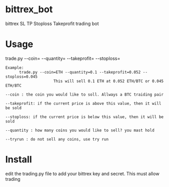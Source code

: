# bittrex_bot
bittrex SL TP Stoploss Takeprofit trading bot

# Usage
 trade.py --coin=<COINNAME> --quantity=<QUANTITY> --takeprofit=<TAKEPROFIT> --stoploss=<STOPLOSS>

    Example:
          trade.py --coin=ETH --quantity=0.1 --takeprofit=0.052 --stoploss=0.045
                         This will sell 0.1 ETH at 0.052 ETH/BTC or 0.045 ETH/BTC

    --coin : the coin you would like to soll. Allways a BTC traiding pair

    --takeprofit: if the current price is above this value, then it will be sold

    --stoploss: if the current price is below this value, then it will be sold

    --quantity : how many coins you would like to sell? you mast hold

    --tryrun : do not sell any coins, use try run

# Install
edit the trading.py file to add your bittrex key and secret. This must allow trading
